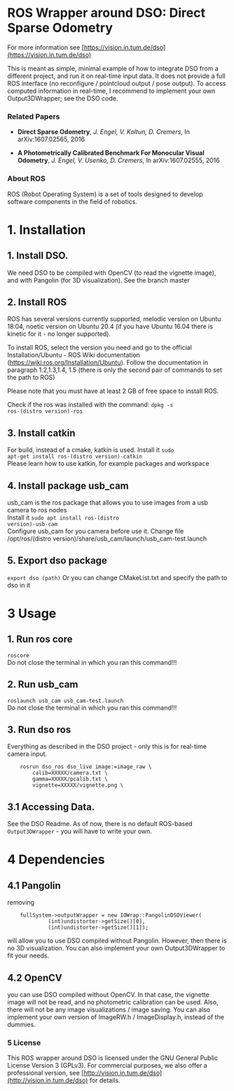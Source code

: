 # ROS Wrapper around DSO: Direct Sparse Odometry

For more information see
[https://vision.in.tum.de/dso](https://vision.in.tum.de/dso)

This is meant as simple, minimal example of how to integrate DSO from a different project, and run it on real-time input data.
It does not provide a full ROS interface (no reconfigure / pointcloud output / pose output).
To access computed information in real-time, I recommend to implement your own Output3DWrapper; see the DSO code.


### Related Papers

* **Direct Sparse Odometry**, *J. Engel, V. Koltun, D. Cremers*, In arXiv:1607.02565, 2016

* **A Photometrically Calibrated Benchmark For Monocular Visual Odometry**, *J. Engel, V. Usenko, D. Cremers*, In arXiv:1607.02555, 2016


### About ROS
ROS (Robot Operating System) is a set of tools designed to develop software components in the field of robotics.

# 1. Installation

## 1. Install DSO. <br>
We need DSO to be compiled with OpenCV (to read the vignette image), and with Pangolin (for 3D visualization). See the branch master
## 2. Install ROS <br>
ROS has several versions currently supported, melodic version on Ubuntu 18.04, noetic version on Ubuntu 20.4 (if you have Ubuntu 16.04 there is kinetic for it - no longer supported). <br>

To install ROS, select the version you need and go to the official Installation/Ubuntu - ROS Wiki documentation (https://wiki.ros.org/Installation/Ubuntu). Follow the documentation in paragraph 1.2,1.3,1.4, 1.5 (there is only the second pair of commands to set the path to ROS)

Please note that you must have at least 2 GB of free space to install ROS.

Check if the ros was installed with the command: <code>dpkg -s ros-(distro version)-ros</code>
## 3. Install catkin
For build, instead of a cmake, katkin is used. Install it <code>sudo apt-get install ros-(distro version)-catkin</code> <br>
Please learn how to use katkin, for example packages and workspace
## 4. Install package usb_cam
usb_cam is the ros package that allows you to use images from a usb camera to ros nodes <br>
Install it <code>sudo apt install ros-(distro version)-usb-cam</code> <br>
Configure usb_cam for you camera before use it. Change file /opt/ros/(distro version)/share/usb_cam/launch/usb_cam-test.launch
## 5. Export dso package
<code>export dso (path)</code>
Or you can change CMakeList.txt and specify the path to dso in it
# 3 Usage
## 1. Run ros core
<code>roscore</code> <br>
Do not close the terminal in which you ran this command!!!
## 2. Run usb_cam
<code>roslaunch usb_cam usb_cam-test.launch</code> <br>
Do not close the terminal in which you ran this command!!!
## 3. Run dso ros
Everything as described in the DSO project - only this is for real-time camera input.


		rosrun dso_ros dso_live image:=image_raw \
			calib=XXXXX/camera.txt \
			gamma=XXXXX/pcalib.txt \
			vignette=XXXXX/vignette.png \


## 3.1 Accessing Data.
See the DSO Readme. As of now, there is no default ROS-based `Output3DWrapper` - you will have to write your own.

# 4 Dependencies

## 4.1 Pangolin
removing

	    fullSystem->outputWrapper = new IOWrap::PangolinDSOViewer(
	    		 (int)undistorter->getSize()[0],
	    		 (int)undistorter->getSize()[1]);

will allow you to use DSO compiled without Pangolin. However, then there is no 3D visualization.
You can also implement your own Output3DWrapper to fit your needs.

## 4.2 OpenCV
you can use DSO compiled without OpenCV. 
In that case, the vignette image will not be read, and no photometric calibration can be used. Also, there will not be any image visualizations / image saving.
You can also implement your own version of ImageRW.h / ImageDisplay.h, instead of the dummies.


### 5 License
This ROS wrapper around DSO is licensed under the GNU General Public License
Version 3 (GPLv3).
For commercial purposes, we also offer a professional version, see
[http://vision.in.tum.de/dso](http://vision.in.tum.de/dso) for details.

